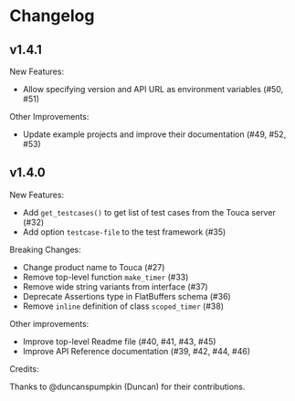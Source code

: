 # Changelog

## v1.4.1

New Features:

*   Allow specifying version and API URL as environment variables (#50, #51)

Other Improvements:

*   Update example projects and improve their documentation (#49, #52, #53)

## v1.4.0

New Features:

*   Add `get_testcases()` to get list of test cases from the Touca server (#32)
*   Add option `testcase-file` to the test framework (#35)

Breaking Changes:

*   Change product name to Touca (#27)
*   Remove top-level function `make_timer` (#33)
*   Remove wide string variants from interface (#37)
*   Deprecate Assertions type in FlatBuffers schema (#36)
*   Remove `inline` definition of class `scoped_timer` (#38)

Other improvements:

*   Improve top-level Readme file (#40, #41, #43, #45)
*   Improve API Reference documentation (#39, #42, #44, #46)

Credits:

Thanks to @duncanspumpkin (Duncan) for their contributions.
